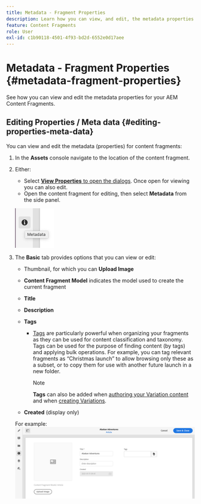 ```yaml
---
title: Metadata - Fragment Properties
description: Learn how you can view, and edit, the metadata properties in AEM Content Fragments, for both headless content delivery and page authoring.
feature: Content Fragments
role: User
exl-id: c1b90118-4501-4f93-bd2d-6552e0d17aee
---
```

# Metadata - Fragment Properties {#metadata-fragment-properties}

<!--
hide: yes
index: no
hidefromtoc: yes
-->

See how you can view and edit the metadata properties for your AEM Content Fragments. 

## Editing Properties / Meta data {#editing-properties-meta-data}

You can view and edit the metadata (properties) for content fragments:

1. In the **Assets** console navigate to the location of the content fragment.
2. Either:

    * Select [**View Properties** to open the dialogs](/help/assets/manage-digital-assets.md#editing-properties). Once open for viewing you can also edit.
    * Open the content fragment for editing, then select **Metadata** from the side panel.

   ![metadata](assets/cfm-metadata-01.png)

3. The **Basic** tab provides options that you can view or edit:

    * Thumbnail, for which you can **Upload Image**
    * **Content Fragment Model** indicates the model used to create the current fragment
    * **Title**
    * **Description**
    * **Tags**
      * [Tags](/help/sites-cloud/authoring/features/tags.md) are particularly powerful when organizing your fragments as they can be used for content classification and taxonomy. Tags can be used for the purpose of finding content (by tags) and applying bulk operations. 
      For example, you can tag relevant fragments as “Christmas launch” to allow browsing only these as a subset, or to copy them for use with another future launch in a new folder.

        >[!NOTE]
        >
        >**Tags** can also be added when [authoring your Variation content](/help/assets/content-fragments/content-fragments-variations.md#authoring-your-content) and when [creating Variations](/help/assets/content-fragments/content-fragments-variations.md#creating-a-variation).

    * **Created** (display only)

    For example:
    ![metadata](assets/cfm-metadata-02.png)
